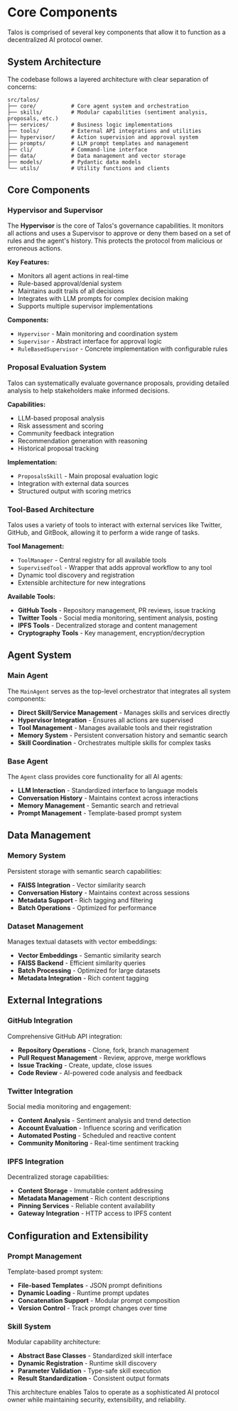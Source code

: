 # Core Components

Talos is comprised of several key components that allow it to function as a decentralized AI protocol owner.

## System Architecture

The codebase follows a layered architecture with clear separation of concerns:

```
src/talos/
├── core/           # Core agent system and orchestration
├── skills/         # Modular capabilities (sentiment analysis, proposals, etc.)
├── services/       # Business logic implementations  
├── tools/          # External API integrations and utilities
├── hypervisor/     # Action supervision and approval system
├── prompts/        # LLM prompt templates and management
├── cli/            # Command-line interface
├── data/           # Data management and vector storage
├── models/         # Pydantic data models
└── utils/          # Utility functions and clients
```

## Core Components

### Hypervisor and Supervisor

The **Hypervisor** is the core of Talos's governance capabilities. It monitors all actions and uses a Supervisor to approve or deny them based on a set of rules and the agent's history. This protects the protocol from malicious or erroneous actions.

**Key Features:**
- Monitors all agent actions in real-time
- Rule-based approval/denial system
- Maintains audit trails of all decisions
- Integrates with LLM prompts for complex decision making
- Supports multiple supervisor implementations

**Components:**
- `Hypervisor` - Main monitoring and coordination system
- `Supervisor` - Abstract interface for approval logic
- `RuleBasedSupervisor` - Concrete implementation with configurable rules

### Proposal Evaluation System

Talos can systematically evaluate governance proposals, providing detailed analysis to help stakeholders make informed decisions.

**Capabilities:**
- LLM-based proposal analysis
- Risk assessment and scoring
- Community feedback integration
- Recommendation generation with reasoning
- Historical proposal tracking

**Implementation:**
- `ProposalsSkill` - Main proposal evaluation logic
- Integration with external data sources
- Structured output with scoring metrics

### Tool-Based Architecture

Talos uses a variety of tools to interact with external services like Twitter, GitHub, and GitBook, allowing it to perform a wide range of tasks.

**Tool Management:**
- `ToolManager` - Central registry for all available tools
- `SupervisedTool` - Wrapper that adds approval workflow to any tool
- Dynamic tool discovery and registration
- Extensible architecture for new integrations

**Available Tools:**
- **GitHub Tools** - Repository management, PR reviews, issue tracking
- **Twitter Tools** - Social media monitoring, sentiment analysis, posting
- **IPFS Tools** - Decentralized storage and content management
- **Cryptography Tools** - Key management, encryption/decryption

## Agent System

### Main Agent

The `MainAgent` serves as the top-level orchestrator that integrates all system components:

- **Direct Skill/Service Management** - Manages skills and services directly
- **Hypervisor Integration** - Ensures all actions are supervised
- **Tool Management** - Manages available tools and their registration
- **Memory System** - Persistent conversation history and semantic search
- **Skill Coordination** - Orchestrates multiple skills for complex tasks

### Base Agent

The `Agent` class provides core functionality for all AI agents:

- **LLM Interaction** - Standardized interface to language models
- **Conversation History** - Maintains context across interactions
- **Memory Management** - Semantic search and retrieval
- **Prompt Management** - Template-based prompt system

## Data Management

### Memory System

Persistent storage with semantic search capabilities:

- **FAISS Integration** - Vector similarity search
- **Conversation History** - Maintains context across sessions
- **Metadata Support** - Rich tagging and filtering
- **Batch Operations** - Optimized for performance

### Dataset Management

Manages textual datasets with vector embeddings:

- **Vector Embeddings** - Semantic similarity search
- **FAISS Backend** - Efficient similarity queries
- **Batch Processing** - Optimized for large datasets
- **Metadata Integration** - Rich content tagging

## External Integrations

### GitHub Integration

Comprehensive GitHub API integration:

- **Repository Operations** - Clone, fork, branch management
- **Pull Request Management** - Review, approve, merge workflows
- **Issue Tracking** - Create, update, close issues
- **Code Review** - AI-powered code analysis and feedback

### Twitter Integration

Social media monitoring and engagement:

- **Content Analysis** - Sentiment analysis and trend detection
- **Account Evaluation** - Influence scoring and verification
- **Automated Posting** - Scheduled and reactive content
- **Community Monitoring** - Real-time sentiment tracking

### IPFS Integration

Decentralized storage capabilities:

- **Content Storage** - Immutable content addressing
- **Metadata Management** - Rich content descriptions
- **Pinning Services** - Reliable content availability
- **Gateway Integration** - HTTP access to IPFS content

## Configuration and Extensibility

### Prompt Management

Template-based prompt system:

- **File-based Templates** - JSON prompt definitions
- **Dynamic Loading** - Runtime prompt updates
- **Concatenation Support** - Modular prompt composition
- **Version Control** - Track prompt changes over time

### Skill System

Modular capability architecture:

- **Abstract Base Classes** - Standardized skill interface
- **Dynamic Registration** - Runtime skill discovery
- **Parameter Validation** - Type-safe skill execution
- **Result Standardization** - Consistent output formats

This architecture enables Talos to operate as a sophisticated AI protocol owner while maintaining security, extensibility, and reliability.
